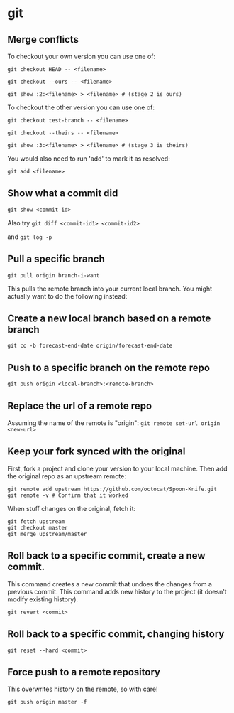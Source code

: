 # git

## Merge conflicts

To checkout your own version you can use one of:

```
git checkout HEAD -- <filename>

git checkout --ours -- <filename>

git show :2:<filename> > <filename> # (stage 2 is ours)
```

To checkout the other version you can use one of:

```
git checkout test-branch -- <filename>

git checkout --theirs -- <filename>

git show :3:<filename> > <filename> # (stage 3 is theirs)
```


You would also need to run 'add' to mark it as resolved:

```
git add <filename>
```

## Show what a commit did

`git show <commit-id>`

Also try
`git diff <commit-id1> <commit-id2>`

and
`git log -p`


## Pull a specific branch

`git pull origin branch-i-want`

This pulls the remote branch into your current local branch. You might actually want to do the following instead:

## Create a new local branch based on a remote branch

`git co -b forecast-end-date origin/forecast-end-date`

## Push to a specific branch on the remote repo

`git push origin <local-branch>:<remote-branch>`

## Replace the url of a remote repo
Assuming the name of the remote is "origin":
`git remote set-url origin <new-url>`

## Keep your fork synced with the original
First, fork a project and clone your version to your local machine. Then add the original repo as an upstream remote:
```
git remote add upstream https://github.com/octocat/Spoon-Knife.git
git remote -v # Confirm that it worked
```

When stuff changes on the original, fetch it:
```
git fetch upstream
git checkout master
git merge upstream/master
```

## Roll back to a specific commit, create a new commit.
This command creates a new commit that undoes the changes from a previous commit. This command adds new history to the project (it doesn't modify existing history).
```
git revert <commit>
```

## Roll back to a specific commit, changing history
```
git reset --hard <commit>
```

## Force push to a remote repository
This overwrites history on the remote, so with care!
```
git push origin master -f
```
